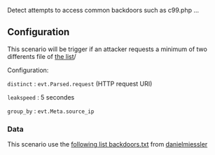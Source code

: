 Detect attempts to access common backdoors such as c99.php ...

## Configuration

This scenario will be trigger if an attacker requests a minimum of two differents file of [the list](https://raw.githubusercontent.com/crowdsecurity/sec-lists/master/web/backdoors.txt)/

Configuration:

`distinct` : `evt.Parsed.request` (HTTP request URI)

`leakspeed` : 5 secondes

`group_by` : `evt.Meta.source_ip`


### Data

This scenario use the [following list backdoors.txt](https://raw.githubusercontent.com/crowdsecurity/sec-lists/master/web/backdoors.txt) from [danielmiessler](https://github.com/danielmiessler/SecLists)
